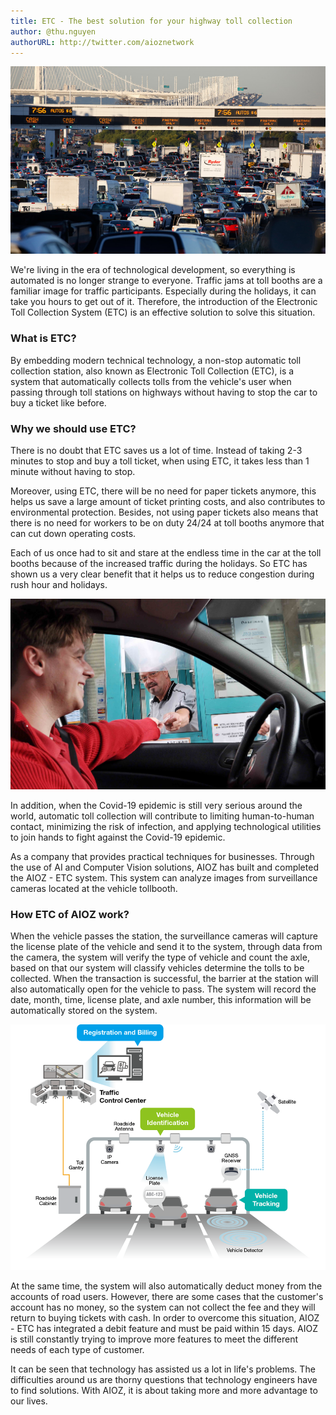 ```yaml
---
title: ETC - The best solution for your highway toll collection
author: @thu.nguyen
authorURL: http://twitter.com/aioznetwork
---
```


![assets/2021-05-21-ETC/Untitled.png](assets/2021-05-21-ETC/Untitled.png)
<!--truncate-->

We're living in the era of technological development, so everything is automated is no longer strange to everyone. Traffic jams at toll booths are a familiar image for traffic participants. Especially during the holidays, it can take you hours to get out of it. Therefore, the introduction of the Electronic Toll Collection System (ETC) is an effective solution to solve this situation.

### What is ETC?

By embedding modern technical technology, a non-stop automatic toll collection station, also known as Electronic Toll Collection (ETC), is a system that automatically collects tolls from the vehicle's user when passing through toll stations on highways without having to stop the car to buy a ticket like before.

### Why we should use ETC?

There is no doubt that ETC saves us a lot of time. Instead of taking 2-3 minutes to stop and buy a toll ticket, when using ETC, it takes less than 1 minute without having to stop.

Moreover, using ETC, there will be no need for paper tickets anymore, this helps us save a large amount of ticket printing costs, and also contributes to environmental protection. Besides, not using paper tickets also means that there is no need for workers to be on duty 24/24 at toll booths anymore that can cut down operating costs.

Each of us once had to sit and stare at the endless time in the car at the toll booths because of the increased traffic during the holidays. So ETC has shown us a very clear benefit that it helps us to reduce congestion during rush hour and holidays. 

![assets/2021-05-21-ETC/some-people.jpg](assets/2021-05-21-ETC/some-people.jpg)

In addition, when the Covid-19 epidemic is still very serious around the world, automatic toll collection will contribute to limiting human-to-human contact, minimizing the risk of infection, and applying technological utilities to join hands to fight against the Covid-19 epidemic.

As a company that provides practical techniques for businesses. Through the use of AI and Computer Vision solutions, AIOZ has built and completed the AIOZ - ETC system. This system can analyze images from surveillance cameras located at the vehicle tollbooth.

### How ETC of AIOZ work?

When the vehicle passes the station, the surveillance cameras will capture the license plate of the vehicle and send it to the system, through data from the camera, the system will verify the type of vehicle and count the axle, based on that our system will classify vehicles determine the tolls to be collected. When the transaction is successful, the barrier at the station will also automatically open for the vehicle to pass. The system will record the date, month, time, license plate, and axle number, this information will be automatically stored on the system.

![assets/2021-05-21-ETC/moxa-reliable-connectivity-electronic-toll-collection-diagram_edited.png](assets/2021-05-21-ETC/moxa-reliable-connectivity-electronic-toll-collection-diagram_edited.png)

At the same time, the system will also automatically deduct money from the accounts of road users. However, there are some cases that the customer's account has no money, so the system can not collect the fee and they will return to buying tickets with cash. In order to overcome this situation, AIOZ - ETC has integrated a debit feature and must be paid within 15 days. AIOZ is still constantly trying to improve more features to meet the different needs of each type of customer.

It can be seen that technology has assisted us a lot in life's problems. The difficulties around us are thorny questions that technology engineers have to find solutions. With AIOZ, it is about taking more and more advantage to our lives.
